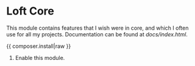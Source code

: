 <!--
id: readme
tags: ''
-->

# Loft Core

This module contains features that I wish were in core, and which I often use for all my projects. Documentation can be found at _docs/index.html_.

{{ composer.install|raw }}

1. Enable this module.
